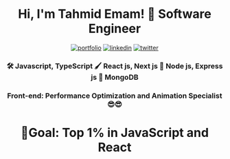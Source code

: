 
<h1 align="center">Hi, I'm Tahmid Emam! 🤖 Software Engineer</h1>

<div align="center">
  
  [![portfolio](https://img.shields.io/badge/my_portfolio-FFFF00?style=for-the-badge&logo=ko-fi&logoColor=black)](https://animated-portfolio-rs47-oot5k001q.vercel.app/)     [![linkedin](https://img.shields.io/badge/linkedin-0A66C2?style=for-the-badge&logo=linkedin&logoColor=white)](https://www.linkedin.com/in/tahmid-emam/)     [![twitter](https://img.shields.io/badge/twitter-1DA1F2?style=for-the-badge&logo=twitter&logoColor=white)](https://x.com/tahmid_emam)
  
</div>

<div align="center">
  
### 🛠 Javascript, TypeScript 🖌 React js, Next js 🔆 Node js, Express js 🎵 MongoDB

### Front-end: Performance Optimization and Animation Specialist 😎😎
  
</div>

<h1 align="center">🎯Goal: Top 1% in JavaScript and React</h1>






